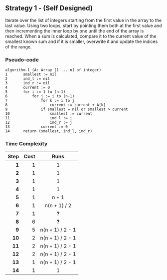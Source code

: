 ## Strategy 1 - (Self Designed)

Iterate over the list of integers starting from the first value in the array
to the last value. Using two loops, start by pointing them both at the first
value and then incrementing the inner loop by one until the end of the array
is reached. When a sum is calculated, compare it to the current value of the
smallest known sum and if it is smaller, overwrite it and update the indices
of the range.

### Pseudo-code

    algorithm-1 (A: Array [1 ... n] of integer)
    1       smallest := nil
    2       ind_l := nil
    3       ind_r := nil
    4       current := 0
    5       for i := 1 to (n-1)
    6           for j := i to (n-1)
    7               for k := i to j
    8                   current := current + A[k]
    9               if smallest = nil or smallest > current
    10                  smallest := current
    11                  ind_l := i
    12                  ind_r := j
    13              current := 0
    14      return (smallest, ind_l, ind_r)


### Time Complexity

| Step   | Cost | Runs             |
| ------:| ----:|:----------------:|
| **1**  | 1    | 1                |
| **2**  | 1    | 1                |
| **3**  | 1    | 1                |
| **4**  | 1    | 1                |
| **5**  | 1    | n + 1            |
| **6**  | 1    | n(n + 1) / 2     |
| **7**  | 1    | **?**                |
| **8**  | 6    | **?**                |
| **9**  | 5    | n(n + 1) / 2 - 1 |
| **10** | 2    | n(n + 1) / 2 - 1 |
| **11** | 2    | n(n + 1) / 2 - 1 |
| **12** | 2    | n(n + 1) / 2 - 1 |
| **13** | 1    | n(n + 1) / 2 - 1 |
| **14** | 1    | 1                |